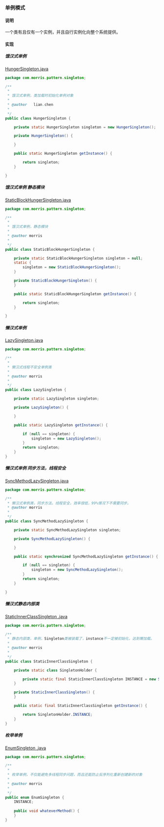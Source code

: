 ### 单例模式
#### 说明
一个类有且仅有一个实例，并且自行实例化向整个系统提供。

#### 实现
##### 饿汉式单例
[HungerSingleton.java](pattern/src/main/java/com/morris/pattern/singleton/HungerSingleton.java)
```java
package com.morris.pattern.singleton;

/**
 * 
 * 饿汉式单例，类加载时初始化单例对象
 *
 * @author   lian.chen	 
 *
 */
public class HungerSingleton {

	private static HungerSingleton singleton = new HungerSingleton();

	private HungerSingleton() {

	}

	public static HungerSingleton getInstance() {

		return singleton;
	}

}
```

##### 饿汉式单例 静态模块
[StaticBlockHungerSingleton.java](pattern/src/main/java/com/morris/pattern/singleton/StaticBlockHungerSingleton.java)
```java
package com.morris.pattern.singleton;

/**
 * 
 * 饿汉式单例，静态模块
 *
 * @author morris
 *
 */
public class StaticBlockHungerSingleton {

	private static StaticBlockHungerSingleton singleton = null;
	static {
		singleton = new StaticBlockHungerSingleton();
	}

	private StaticBlockHungerSingleton() {
	}

	public static StaticBlockHungerSingleton getInstance() {

		return singleton;
	}

}

```

##### 懒汉式单例
[LazySingleton.java](pattern/src/main/java/com/morris/pattern/singleton/LazySingleton.java)
```java
package com.morris.pattern.singleton;

/**
 * 
 * 懒汉式线程不安全单例类
 * 
 * @author morris
 *
 */
public class LazySingleton {

	private static LazySingleton singleton;

	private LazySingleton() {

	}

	public static LazySingleton getInstance() {

		if (null == singleton) {
			singleton = new LazySingleton();
		}
		return singleton;
	}
}
```

##### 懒汉式单例 同步方法，线程安全
[SyncMethodLazySingleton.java](pattern/src/main/java/com/morris/pattern/singleton/SyncMethodLazySingleton.java)
```java
package com.morris.pattern.singleton;

/**
 * 懒汉式单例类，同步方法，线程安全，效率很低，99%情况下不需要同步。
 * @author morris
 *
 */
public class SyncMethodLazySingleton {

	private static SyncMethodLazySingleton singleton;

	private SyncMethodLazySingleton() {

	}

	public static synchronized SyncMethodLazySingleton getInstance() {

		if (null == singleton) {
			singleton = new SyncMethodLazySingleton();
		}
		return singleton;
	}

}
```

##### 懒汉式静态内部类
[StaticInnerClassSingleton .java](pattern/src/main/java/com/morris/pattern/singleton/StaticInnerClassSingleton.java)
```java
package com.morris.pattern.singleton;

/**
 * 静态内部类，单例，Singleton类被装载了，instance不一定被初始化，达到懒加载。
 *
 * @author morris
 *
 */
public class StaticInnerClassSingleton {

	private static class SingletonHolder {

		private static final StaticInnerClassSingleton INSTANCE = new StaticInnerClassSingleton();
	}

	private StaticInnerClassSingleton() {
	}

	public static final StaticInnerClassSingleton getInstance() {

		return SingletonHolder.INSTANCE;
	}
}

```
##### 枚举单例
[EnumSingleton .java](pattern/src/main/java/com/morris/pattern/singleton/EnumSingleton.java)
```java
package com.morris.pattern.singleton;

/**
 * 
 * 枚举单例，不仅能避免多线程同步问题，而且还能防止反序列化重新创建新的对象
 *
 * @author morris
 *
 */
public enum EnumSingleton {
	INSTANCE;
	
    public void whateverMethod() {  
    }  
}


```